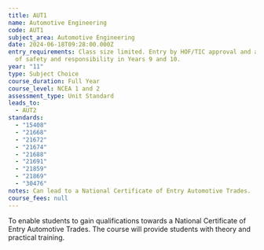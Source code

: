 ```yaml
---
title: AUT1
name: Automotive Engineering
code: AUT1
subject_area: Automotive Engineering
date: 2024-06-18T09:28:00.000Z
entry_requirements: Class size limited. Entry by HOF/TIC approval and a record
  of safety and responsibility in Years 9 and 10.
year: "11"
type: Subject Choice
course_duration: Full Year
course_level: NCEA 1 and 2
assessment_type: Unit Standard
leads_to:
  - AUT2
standards:
  - "15408"
  - "21668"
  - "21672"
  - "21674"
  - "21688"
  - "21691"
  - "21859"
  - "21869"
  - "30476"
notes: Can lead to a National Certificate of Entry Automotive Trades.
course_fees: null
---
```

To enable students to gain qualifications towards a National Certificate of Entry Automotive Trades. The course will provide students with theory and practical training.
